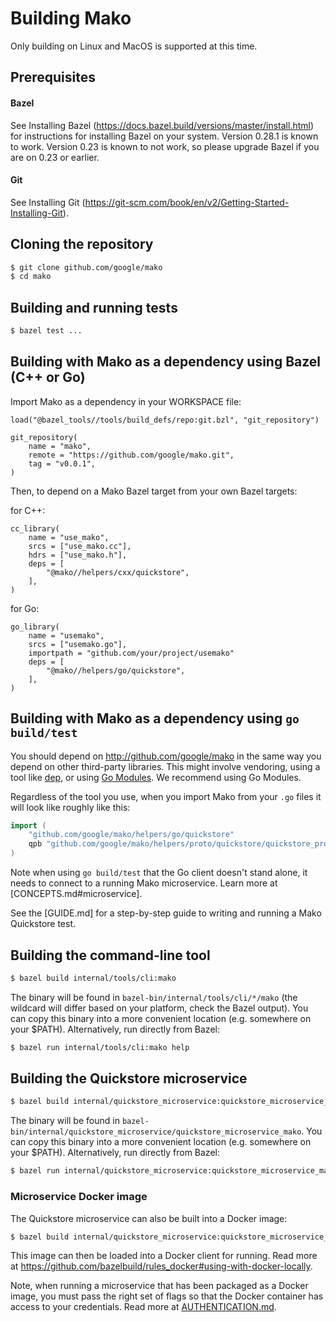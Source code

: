 # Building Mako

Only building on Linux and MacOS is supported at this time.

## Prerequisites

#### Bazel

See Installing Bazel (https://docs.bazel.build/versions/master/install.html) for
instructions for installing Bazel on your system. Version 0.28.1 is known to
work. Version 0.23 is known to not work, so please upgrade Bazel if you are on
0.23 or earlier.

#### Git

See Installing Git
(https://git-scm.com/book/en/v2/Getting-Started-Installing-Git).

## Cloning the repository
```bash
$ git clone github.com/google/mako
$ cd mako
```

## Building and running tests
```bash
$ bazel test ...
```

## Building with Mako as a dependency using Bazel (C++ or Go)

Import Mako as a dependency in your WORKSPACE file:

```
load("@bazel_tools//tools/build_defs/repo:git.bzl", "git_repository")

git_repository(
    name = "mako",
    remote = "https://github.com/google/mako.git",
    tag = "v0.0.1",
)
```

Then, to depend on a Mako Bazel target from your own Bazel targets:

for C++:
```
cc_library(
    name = "use_mako",
    srcs = ["use_mako.cc"],
    hdrs = ["use_mako.h"],
    deps = [
        "@mako//helpers/cxx/quickstore",
    ],
)
```

for Go:
```
go_library(
    name = "usemako",
    srcs = ["usemako.go"],
    importpath = "github.com/your/project/usemako"
    deps = [
        "@mako//helpers/go/quickstore",
    ],
)
```

## Building with Mako as a dependency using `go build/test`

You should depend on http://github.com/google/mako in the same way you depend on
other third-party libraries. This might involve vendoring, using a tool like
[dep](https://github.com/golang/dep), or using
[Go Modules](https://github.com/golang/go/wiki/Modules). We recommend using
Go Modules.

Regardless of the tool you use, when you import Mako from your `.go` files it
will look like roughly like this:
```go
import (
	"github.com/google/mako/helpers/go/quickstore"
	qpb "github.com/google/mako/helpers/proto/quickstore/quickstore_proto"
)
```

Note when using `go build/test` that the Go client doesn't stand alone, it needs
to connect to a running Mako microservice. Learn more at
[CONCEPTS.md#microservice].

See the [GUIDE.md] for a step-by-step guide to writing and running a Mako
Quickstore test.

## Building the command-line tool

```bash
$ bazel build internal/tools/cli:mako
```

The binary will be found in `bazel-bin/internal/tools/cli/*/mako` (the wildcard
will differ based on your platform, check the Bazel output). You can copy this
binary into a more convenient location (e.g. somewhere on your $PATH).
Alternatively, run directly from Bazel:

```bash
$ bazel run internal/tools/cli:mako help
```

## Building the Quickstore microservice
```bash
$ bazel build internal/quickstore_microservice:quickstore_microservice_mako
```

The binary will be found in
`bazel-bin/internal/quickstore_microservice/quickstore_microservice_mako`. You
can copy this binary into a more convenient location (e.g. somewhere on your
$PATH). Alternatively, run directly from Bazel:

```bash
$ bazel run internal/quickstore_microservice:quickstore_microservice_mako
```

### Microservice Docker image

The Quickstore microservice can also be built into a Docker image:

```bash
$ bazel build internal/quickstore_microservice:quickstore_microservice_mako_image.tar
```

This image can then be loaded into a Docker client for running. Read more at
https://github.com/bazelbuild/rules_docker#using-with-docker-locally.

Note, when running a microservice that has been packaged as a Docker image,
you must pass the right set of flags so that the Docker container has access
to your credentials. Read more at
[AUTHENTICATION.md](AUTHENTICATION.md#authenticating-from-a-docker-container).
